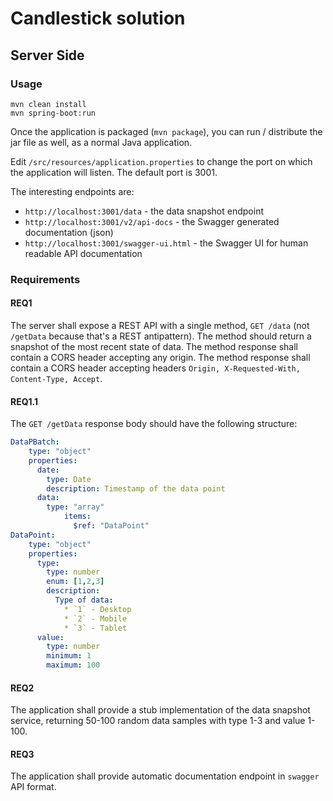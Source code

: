# Candlestick solution

## Server Side

### Usage

```
mvn clean install
mvn spring-boot:run
```

Once the application is packaged (`mvn package`), you can run / distribute the jar file as well, as a normal Java application.

Edit `/src/resources/application.properties` to change the port on which the application will listen. The default port is 3001.

The interesting endpoints are:

- `http://localhost:3001/data` - the data snapshot endpoint
- `http://localhost:3001/v2/api-docs` - the Swagger generated documentation (json)
- `http://localhost:3001/swagger-ui.html` - the Swagger UI for human readable API documentation

### Requirements

#### REQ1

The server shall expose a REST API with a single method, `GET /data` (not `/getData` because that's a REST antipattern).
The method should return a snapshot of the most recent state of data.
The method response shall contain a CORS header accepting any origin.
The method response shall contain a CORS header accepting headers `Origin, X-Requested-With, Content-Type, Accept`.

#### REQ1.1

The `GET /getData` response body should have the following structure:

```yaml
DataPBatch:
    type: "object"
    properties:
      date:
        type: Date
        description: Timestamp of the data point
      data:
        type: "array"
            items:
              $ref: "DataPoint"
DataPoint:
    type: "object"
    properties:
      type:
        type: number
        enum: [1,2,3]
        description:
          Type of data:
            * `1` - Desktop
            * `2` - Mobile
            * `3` - Tablet
      value:
        type: number
        minimum: 1
        maximum: 100
```

#### REQ2

The application shall provide a stub implementation of the data snapshot service, returning 50-100 random data samples with type 1-3 and value 1-100.

#### REQ3

The application shall provide automatic documentation endpoint in `swagger` API format.